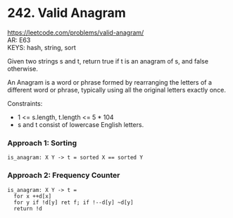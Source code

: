 # 242. Valid Anagram

https://leetcode.com/problems/valid-anagram/   
AR: E63  
KEYS: hash, string, sort  

Given two strings s and t, return true if t is an anagram of s, and false otherwise.

An Anagram is a word or phrase formed by rearranging the letters of a different word or phrase, typically using all the original letters exactly once.

Constraints:
- 1 <= s.length, t.length <= 5 * 104
- s and t consist of lowercase English letters.

### Approach 1: Sorting
```
is_anagram: X Y -> t = sorted X == sorted Y
```

### Approach 2: Frequency Counter
```
is_anagram: X Y -> t =
  for x ++d[x]
  for y if !d[y] ret f; if !--d[y] ~d[y]
  return !d
```
